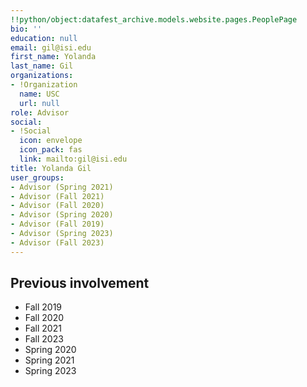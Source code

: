 ```yaml
---
!!python/object:datafest_archive.models.website.pages.PeoplePage
bio: ''
education: null
email: gil@isi.edu
first_name: Yolanda
last_name: Gil
organizations:
- !Organization
  name: USC
  url: null
role: Advisor
social:
- !Social
  icon: envelope
  icon_pack: fas
  link: mailto:gil@isi.edu
title: Yolanda Gil
user_groups:
- Advisor (Spring 2021)
- Advisor (Fall 2021)
- Advisor (Fall 2020)
- Advisor (Spring 2020)
- Advisor (Fall 2019)
- Advisor (Spring 2023)
- Advisor (Fall 2023)
---
```


## Previous involvement

* Fall 2019
* Fall 2020
* Fall 2021
* Fall 2023
* Spring 2020
* Spring 2021
* Spring 2023